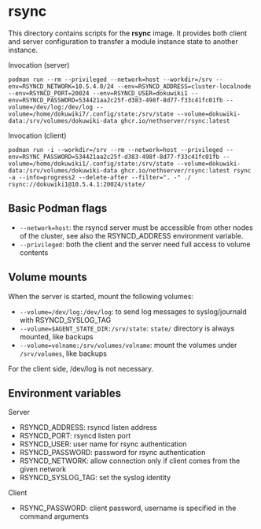 # rsync

This directory contains scripts for the **rsync** image. It provides both
client and server configuration to transfer a module instance state to
another instance.

Invocation (server)

    podman run --rm --privileged --network=host --workdir=/srv --env=RSYNCD_NETWORK=10.5.4.0/24 --env=RSYNCD_ADDRESS=cluster-localnode --env=RSYNCD_PORT=20024 --env=RSYNCD_USER=dokuwiki1 --env=RSYNCD_PASSWORD=534421aa2c25f-d383-498f-8d77-f33c41fc01fb --volume=/dev/log:/dev/log --volume=/home/dokuwiki7/.config/state:/srv/state --volume=dokuwiki-data:/srv/volumes/dokuwiki-data ghcr.io/nethserver/rsync:latest

Invocation (client)

    podman run -i --workdir=/srv --rm --network=host --privileged --env=RSYNC_PASSWORD=534421aa2c25f-d383-498f-8d77-f33c41fc01fb --volume=/home/dokuwiki1/.config/state:/srv/state --volume=dokuwiki-data:/srv/volumes/dokuwiki-data ghcr.io/nethserver/rsync:latest rsync -a --info=progress2 --delete-after --filter=". -" ./ rsync://dokuwiki1@10.5.4.1:20024/state/

## Basic Podman flags

- `--network=host`: the rsyncd server must be accessible from other nodes
  of the cluster, see also the RSYNCD_ADDRESS environment variable.
- `--privileged`: both the client and the server need full access to volume contents

## Volume mounts

When the server is started, mount the following volumes:

- `--volume=/dev/log:/dev/log`: to send log messages to syslog/journald with RSYNCD_SYSLOG_TAG
- `--volume=$AGENT_STATE_DIR:/srv/state`: `state/` directory is always mounted, like backups
- `--volume=volname:/srv/volumes/volname`: mount the volumes under `/srv/volumes`, like backups

For the client side, /dev/log is not necessary.

## Environment variables

Server

- RSYNCD_ADDRESS: rsyncd listen address
- RSYNCD_PORT: rsyncd listen port
- RSYNCD_USER: user name for rsync authentication
- RSYNCD_PASSWORD: password for rsync authentication
- RSYNCD_NETWORK: allow connection only if client comes from the given network
- RSYNCD_SYSLOG_TAG: set the syslog identity

Client

- RSYNC_PASSWORD: client password, username is specified in the command arguments